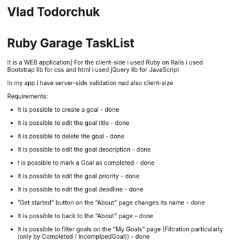 # Vlad Todorchuk
# Ruby Garage TaskList 

It is a WEB application]
For the client-side i used Ruby on Rails
	i used Bootstrap lib for css and html
	i used jQuery lib for JavaScript

In my app i have server-side validation nad also client-size

Requirements:

* It is possible to create a goal  - done

* It is possible to edit the goal title - done

* It is possible to delete the goal - done

* It is possible to edit the goal description - done

* t is possible to mark a Goal as completed - done

* It is possible to edit the goal priority - done

*  It is possible to edit the goal deadline - done

* ”Get started” button on the “About” page changes its name - done

* It is possible to back to the “About” page - done

* It is possible to filter goals on the “My Goals” page (Filtration particularly (only by Completed / IncomplpedGoal)) - done

